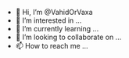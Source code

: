 - 👋 Hi, I’m @VahidOrVaxa
- 👀 I’m interested in ...
- 🌱 I’m currently learning ...
- 💞️ I’m looking to collaborate on ...
- 📫 How to reach me ...

<!---
VahidOrVaxa/VahidOrVaxa is a ✨ special ✨ repository because its `README.md` (this file) appears on your GitHub profile.
You can click the Preview link to take a look at your changes.
--->
